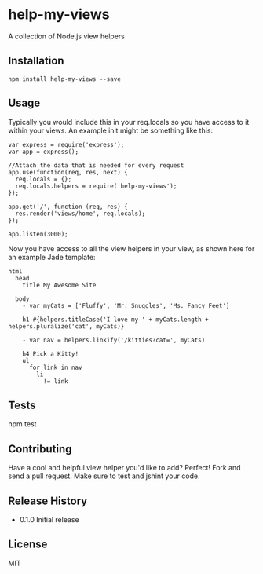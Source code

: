 # help-my-views
A collection of Node.js view helpers


## Installation

    npm install help-my-views --save


## Usage

Typically you would include this in your req.locals so you have access to it within your views. An example init might be something like this:

    var express = require('express');
    var app = express();
    
    //Attach the data that is needed for every request
    app.use(function(req, res, next) {
      req.locals = {};
      req.locals.helpers = require('help-my-views');
    });

    app.get('/', function (req, res) {
      res.render('views/home', req.locals);
    });

    app.listen(3000);


Now you have access to all the view helpers in your view, as shown here for an example Jade template:

    html
      head
        title My Awesome Site
    
      body
        - var myCats = ['Fluffy', 'Mr. Snuggles', 'Ms. Fancy Feet']

        h1 #{helpers.titleCase('I love my ' + myCats.length + helpers.pluralize('cat', myCats)}

        - var nav = helpers.linkify('/kitties?cat=', myCats)
        
        h4 Pick a Kitty!
        ul
          for link in nav
            li
              != link


 
## Tests

  npm test


## Contributing

Have a cool and helpful view helper you'd like to add? Perfect! Fork and send a pull request. Make sure to test and jshint your code.


## Release History

* 0.1.0 Initial release


## License

MIT 
